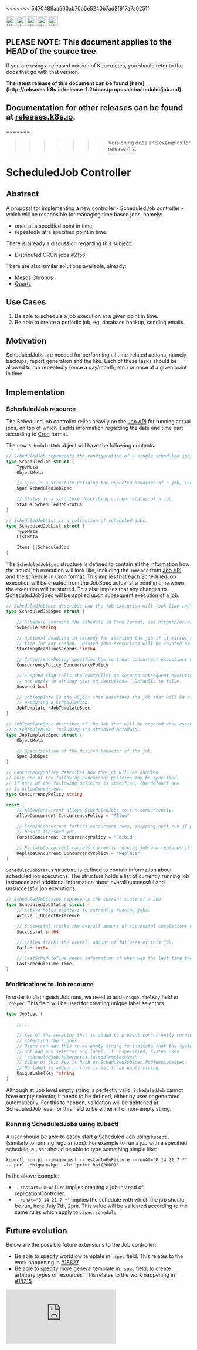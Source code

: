 <!-- BEGIN MUNGE: UNVERSIONED_WARNING -->

<<<<<<< 5470488aa560ab70b5e5240b7ad2f917a7a0251f
<!-- BEGIN STRIP_FOR_RELEASE -->

<img src="http://kubernetes.io/img/warning.png" alt="WARNING"
     width="25" height="25">
<img src="http://kubernetes.io/img/warning.png" alt="WARNING"
     width="25" height="25">
<img src="http://kubernetes.io/img/warning.png" alt="WARNING"
     width="25" height="25">
<img src="http://kubernetes.io/img/warning.png" alt="WARNING"
     width="25" height="25">
<img src="http://kubernetes.io/img/warning.png" alt="WARNING"
     width="25" height="25">

<h2>PLEASE NOTE: This document applies to the HEAD of the source tree</h2>

If you are using a released version of Kubernetes, you should
refer to the docs that go with that version.

<!-- TAG RELEASE_LINK, added by the munger automatically -->
<strong>
The latest release of this document can be found
[here](http://releases.k8s.io/release-1.2/docs/proposals/scheduledjob.md).

Documentation for other releases can be found at
[releases.k8s.io](http://releases.k8s.io).
</strong>
--

<!-- END STRIP_FOR_RELEASE -->
=======
>>>>>>> Versioning docs and examples for release-1.2.

<!-- END MUNGE: UNVERSIONED_WARNING -->

# ScheduledJob Controller

## Abstract

A proposal for implementing a new controller - ScheduledJob controller - which
will be responsible for managing time based jobs, namely:
* once at a specified point in time,
* repeatedly at a specified point in time.

There is already a discussion regarding this subject:
* Distributed CRON jobs [#2156](https://issues.k8s.io/2156)

There are also similar solutions available, already:
* [Mesos Chronos](https://github.com/mesos/chronos)
* [Quartz](http://quartz-scheduler.org/)


## Use Cases

1. Be able to schedule a job execution at a given point in time.
1. Be able to create a periodic job, eg. database backup, sending emails.


## Motivation

ScheduledJobs are needed for performing all time-related actions, namely backups,
report generation and the like.  Each of these tasks should be allowed to run
repeatedly (once a day/month, etc.) or once at a given point in time.


## Implementation

### ScheduledJob resource

The ScheduledJob controller relies heavily on the [Job API](job.md)
for running actual jobs, on top of which it adds information regarding the date
and time part according to [Cron](https://en.wikipedia.org/wiki/Cron) format.

The new `ScheduledJob` object will have the following contents:

```go
// ScheduledJob represents the configuration of a single scheduled job.
type ScheduledJob struct {
    TypeMeta
    ObjectMeta

    // Spec is a structure defining the expected behavior of a job, including the schedule.
    Spec ScheduledJobSpec

    // Status is a structure describing current status of a job.
    Status ScheduledJobStatus
}

// ScheduledJobList is a collection of scheduled jobs.
type ScheduledJobList struct {
    TypeMeta
    ListMeta

    Items []ScheduledJob
}
```

The `ScheduledJobSpec` structure is defined to contain all the information how the actual
job execution will look like, including the `JobSpec` from [Job API](job.md)
and the schedule in [Cron](https://en.wikipedia.org/wiki/Cron) format.  This implies
that each ScheduledJob execution will be created from the JobSpec actual at a point
in time when the execution will be started.  This also implies that any changes
to ScheduledJobSpec will be applied upon subsequent execution of a job.

```go
// ScheduledJobSpec describes how the job execution will look like and when it will actually run.
type ScheduledJobSpec struct {

    // Schedule contains the schedule in Cron format, see https://en.wikipedia.org/wiki/Cron.
    Schedule string

    // Optional deadline in seconds for starting the job if it misses scheduled
    // time for any reason.  Missed jobs executions will be counted as failed ones.
    StartingDeadlineSeconds *int64

    // ConcurrencyPolicy specifies how to treat concurrent executions of a Job.
    ConcurrencyPolicy ConcurrencyPolicy

    // Suspend flag tells the controller to suspend subsequent executions, it does
    // not apply to already started executions.  Defaults to false.
    Suspend bool

    // JobTemplate is the object that describes the job that will be created when
    // executing a ScheduledJob.
    JobTemplate *JobTemplateSpec
}

// JobTemplateSpec describes of the Job that will be created when executing
// a ScheduledJob, including its standard metadata.
type JobTemplateSpec struct {
    ObjectMeta

    // Specification of the desired behavior of the job.
    Spec JobSpec
}

// ConcurrencyPolicy describes how the job will be handled.
// Only one of the following concurrent policies may be specified.
// If none of the following policies is specified, the default one
// is AllowConcurrent.
type ConcurrencyPolicy string

const (
    // AllowConcurrent allows ScheduledJobs to run concurrently.
    AllowConcurrent ConcurrencyPolicy = "Allow"

    // ForbidConcurrent forbids concurrent runs, skipping next run if previous
    // hasn't finished yet.
    ForbidConcurrent ConcurrencyPolicy = "Forbid"

    // ReplaceConcurrent cancels currently running job and replaces it with a new one.
    ReplaceConcurrent ConcurrencyPolicy = "Replace"
)
```

`ScheduledJobStatus` structure is defined to contain information about scheduled
job executions.  The structure holds a list of currently running job instances
and additional information about overall successful and unsuccessful job executions.

```go
// ScheduledJobStatus represents the current state of a Job.
type ScheduledJobStatus struct {
    // Active holds pointers to currently running jobs.
    Active []ObjectReference

    // Successful tracks the overall amount of successful completions of this job.
    Successful int64

    // Failed tracks the overall amount of failures of this job.
    Failed int64

    // LastScheduleTime keeps information of when was the last time the job was successfully scheduled.
    LastScheduleTime Time
}
```

### Modifications to Job resource

In order to distinguish Job runs, we need to add `UniqueLabelKey` field to `JobSpec`.
This field will be used for creating unique label selectors.

```go
type JobSpec {

    //...

    // Key of the selector that is added to prevent concurrently running Jobs
    // selecting their pods.
    // Users can set this to an empty string to indicate that the system should
    // not add any selector and label. If unspecified, system uses
    // "scheduledjob.kubernetes.io/podTemplateHash".
    // Value of this key is hash of ScheduledJobSpec.PodTemplateSpec.
    // No label is added if this is set to an empty string.
    UniqueLabelKey *string
}
```

Although at Job level empty string is perfectly valid, `ScheduledJob` cannot have
empty selector, it needs to be defined, either by user or generated automatically.
For this to happen, validation will be tightened at ScheduledJob level for this
field to be either nil or non-empty string.

### Running ScheduledJobs using kubectl

A user should be able to easily start a Scheduled Job using `kubectl` (similarly
to running regular jobs). For example to run a job with a specified schedule,
a user should be able to type something simple like:

```
kubectl run pi --image=perl --restart=OnFailure --runAt="0 14 21 7 *" -- perl -Mbignum=bpi -wle 'print bpi(2000)'
```

In the above example:

* `--restart=OnFailure` implies creating a job instead of replicationController.
* `--runAt="0 14 21 7 *"` implies the schedule with which the job should be run, here
  July 7th, 2pm.  This value will be validated according to the same rules which
  apply to `.spec.schedule`.


## Future evolution

Below are the possible future extensions to the Job controller:
* Be able to specify workflow template in `.spec` field. This relates to the work
  happening in [#18827](https://issues.k8s.io/18827).
* Be able to specify more general template in `.spec` field, to create arbitrary
  types of resources. This relates to the work happening in [#18215](https://issues.k8s.io/18215).



<!-- BEGIN MUNGE: IS_VERSIONED -->
<!-- TAG IS_VERSIONED -->
<!-- END MUNGE: IS_VERSIONED -->


<!-- BEGIN MUNGE: GENERATED_ANALYTICS -->
[![Analytics](https://kubernetes-site.appspot.com/UA-36037335-10/GitHub/docs/proposals/scheduledjob.md?pixel)]()
<!-- END MUNGE: GENERATED_ANALYTICS -->
